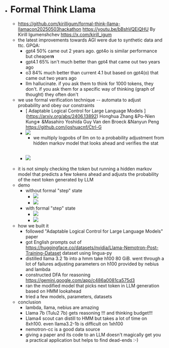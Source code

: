 - # Formal Think Llama
    - https://github.com/kirilligum/formal-think-llama-llamacon20250503hackathon
      https://youtu.be/bBshVQEiQHU
      By Kirill Igumenshchev https://x.com/kirill_igum
    - the latest improvements towards AGI were due to synthetic data and ttc. GPQA: 
        - gpt4 50% came out 2 years ago. gpt4o is similar performance but cheaper**n**
        - gpt4.1 65% isn't much better than gpt4 that came out two years ago
        - o3 84% much better than current 4.1 but based on gpt4(o) that came out two years ago
        - llm hallucinate. if you ask them to think for 1000 tokens, they don't. if you ask them for a specific way of thinking (graph of thought) they often don't
    - we use formal verification technique -- automata to adjust probability and obey our constraints
        - [ Adaptable Logical Control for Large Language Models ] (https://arxiv.org/abs/2406.13892) 
          Honghua Zhang &Po-Nien Kung∗ &Masahiro Yoshida Guy Van den Broeck &Nanyun Peng
          https://github.com/joshuacnf/Ctrl-G 
        - ![](https://firebasestorage.googleapis.com/v0/b/firescript-577a2.appspot.com/o/imgs%2Fapp%2Fkirilligum-personal%2FFTLJxxBadX.png?alt=media&token=c6f75151-7a8b-4a61-a470-7d17637ec289)
            - we multiply logpobs of llm on to a probability adjustment from hidden markov model that looks ahead and verifies the stat
        - ![](https://firebasestorage.googleapis.com/v0/b/firescript-577a2.appspot.com/o/imgs%2Fapp%2Fkirilligum-personal%2FNsZ0RAQfpX.png?alt=media&token=bea3cdd5-ddc7-4cb3-85fa-83db9af8a6d7)
            - 
    - it is not simply checking the token but running a hidden markov model that predicts a few tokens ahead and adjusts the probability of the next token generated by LLM
    - demo
        - without formal "step" state
            - ![](https://firebasestorage.googleapis.com/v0/b/firescript-577a2.appspot.com/o/imgs%2Fapp%2Fkirilligum-personal%2F_MFnyJ-TU2.png?alt=media&token=0bf218f5-7cdc-44ba-9701-d454d0741787)
            - ![](https://firebasestorage.googleapis.com/v0/b/firescript-577a2.appspot.com/o/imgs%2Fapp%2Fkirilligum-personal%2FoJj35TVXHL.png?alt=media&token=78a90742-c0a1-479e-969b-14561ae78525)
        - with formal "step" state
            - ![](https://firebasestorage.googleapis.com/v0/b/firescript-577a2.appspot.com/o/imgs%2Fapp%2Fkirilligum-personal%2FWHZ182ST-B.png?alt=media&token=56fe573f-08b8-4507-9007-259165829cd1)
            - ![](https://firebasestorage.googleapis.com/v0/b/firescript-577a2.appspot.com/o/imgs%2Fapp%2Fkirilligum-personal%2F8O1B1yb_t5.png?alt=media&token=5d835583-0733-47de-9f8b-5d4232433cad)
    - how we built it
        - followed "Adaptable Logical Control for Large Language Models" paper 
        - got English prompts out of https://huggingface.co/datasets/nvidia/Llama-Nemotron-Post-Training-Dataset dataset using lingua-py
        - distilled llama 3.2 1b into a hmm take h100 80 GiB. went through a lot of failures adjusting parameters on h100 provided by nebius and lambda
        - constructed DFA for reasoning https://gemini.google.com/app/c486a0081ca575d3
        - ran the modified model that picks next token in LLM generation based on HMM lookahead
        - tried a few models, parameters, datasets
    - conclusion
        - lambda, llama, nebius are amazing
        - Llama 7b (Tulu2 7b) gets reasoning !!! and thinking budget!!!
        - Llama4 scout can distill to HMM but takes a lot of time on 8xh100. even llama3.2-1b is difficult on 1xh100
        - nemotron-cc is a good data source
        - giving a paper and its code to an LLM doesn't magically get you a practical application but helps to find dead-ends :-)
